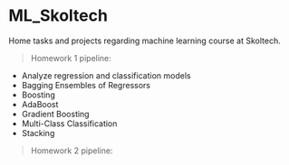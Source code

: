 # ML_Skoltech
Home tasks and projects regarding machine learning course at Skoltech.
> Homework 1 pipeline:
+ Analyze regression and classification models
+ Bagging Ensembles of Regressors
+ Boosting
+ AdaBoost
+ Gradient Boosting
+ Multi-Class Classification
+ Stacking
> Homework 2 pipeline:

